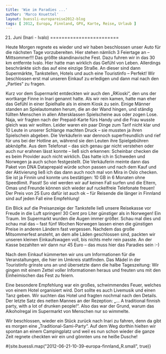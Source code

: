 ```yaml
---
title: 'Wie im Paradies ...'
author: 'Marco Knuettel'
layout: buessli-europareise2012-blog
tags: [ 2012, Europa, Finnland, GPX, Karte, Reise, Urlaub ]
---
```

21. Juni (Inari - Ivalo)
========================

Heute Morgen regnete es wieder und wir haben beschlossen unser Auto für die nächsten Tage vorzubereiten. 
Hier stehen nämlich 3 Feiertage an – Mittsommer!!! Das größte skandinavische Fest. Dazu fuhren wir in das 
30 km entfernte Ivalo. Hier hatte man wirklich das Gefühl von Leben. Allerdings beschränkte sich das auf 
eine einzige Straße. An dieser sind dann Supermärkte, Tankstellen, Hotels und auch eine Touristinfo – 
Perfekt! Wir beschlossen erst mal unseren Einkauf zu erledigen und dann mal nach den „Parties“ zu fragen.

Kurz vor dem Supermarkt entdeckten wir auch den „RKioski“, den uns der wortkarge Finne in Inari genannt 
hatte. Als wir rein kamen, hatte man eher das Gefühl in einer Spielhalle als in einem Kiosk zu sein. 
Einige Männer standen an Spielautomaten herum, die an der Wand hingen, und ständig füllten Menschen in 
allen Altersklassen Spielscheine aus oder zogen Lose. Naja, wir fragten nach der Prepaid-Karte fürs Handy 
und die Frau wusste gleich was wir wollten. Leider waren ein paar Dinge zum Tarif nicht klar und 10 Leute 
in unserer Schlange machten Druck – sie mussten ja ihren Spielschein abgeben. Die Verkäuferin war dennoch 
superfreundlich und rief für uns bei der Hotline an, während sie den Leuten ihre Spielgebühren abknöpfte. 
Aus dem Telefonat – das sich genau gar nicht verstehen oder auch nur erahnen lässt konnte – ließ sich 
erkennen: Scheinbar checken die es beim Provider auch nicht wirklich. Das hatte ich in Schweden und 
Norwegen ja auch schon festgestellt. Die Verkäuferin meinte dann das Paket von DNA Dataprepaid würde 
schon passen und nach dem Kauf und der Aktivierung ließ ich das dann auch noch mal von Mira in Oslo 
checken. Sie ist ja Finnin und konnte uns bestätigen: 10 GB in 6 Monaten ohne Speedlimit. Passt! So 
viel werden wir auf keinen Fall surfen und die Eltern, Omas und Freunde können sich wieder auf ruckelfreie 
Telefonate freuen! Der Preis von 25 Euro dafür ist auch ok – für Reisende die länger in Finnland sind auf 
jeden Fall eine Empfehlung!

Ein Blick auf die Preisanzeige der Tankstelle ließ unsere Reisekasse vor Freude in die Luft springen! 
30 Cent pro Liter günstiger als in Norwegen! Ein Traum. Im Supermarkt wurden die Augen immer größer. 
Schau mal dies und schau mal das – fast fünf Wochen Norwegen lassen einen die günstigen Preise in 
anderen Ländern fast vergessen. Nachdem das große Mitsommerfest ansteht, an dem alle Läden geschlossen 
sind, packten wir unseren kleinen Einkaufswagen voll, bis nichts mehr rein passte. An der Kasse bezahlten 
wir dann nur 45 Euro – das muss hier das Paradies sein :-) 

Nach dem Einkauf kümmerten wir uns um Informationen für die Veranstaltungen, die hier im Umkreis stattfinden. 
Das Mädel in der Touristinfo grinste uns an und übersetzte dann die halbe Tageszeitung: Wir gingen mit einem 
Zettel voller Informationen heraus und freuten uns mit den Einheimischen das Fest zu feiern.

Eine besondere Empfehlung war ein großes, schwimmendes Feuer, welches von einem Hotel organisiert wird. 
Dort sollte es auch Livemusik und einen Tanz geben. Wir suchten das Hotel und fragten nochmal nach den 
Details. Der letzte Satz des netten Mannes an der Rezeption: „... A traditional finnish party, with a 
lot of drunken people!“. Also das war der Grund, warum das Alkoholregal im Supermarkt von Menschen nur 
so wimmelte.

Wir beschlossen, wieder ein Stück zurück nach Inari zu fahren, denn da gibt es morgen eine 
„Traditional-Sami-Party“. Auf dem Weg dorthin hielten wir spontan an einem Campingplatz und weil es nun 
schon wieder die ganze Zeit regnete checkten wir ein und gönnten uns ne heiße Dusche!

#{site.buessli.map("2012-06-21-10-39-europa-finnland_R.small", true)}
